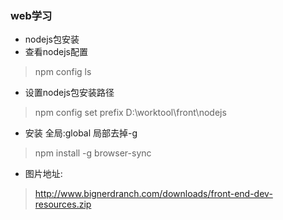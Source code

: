 ### web学习

- nodejs包安装
 - 查看nodejs配置
> npm config ls
 - 设置nodejs包安装路径
> npm config set prefix D:\worktool\front\nodejs
 - 安装 全局:global 局部去掉-g
> npm install -g browser-sync 

- 图片地址:
>http://www.bignerdranch.com/downloads/front-end-dev-resources.zip